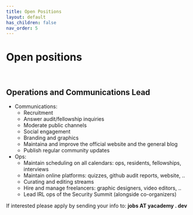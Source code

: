 ```yaml
---
title: Open Positions
layout: default
has_children: false
nav_order: 5
---
```


# Open positions

<br>

## Operations and Communications Lead


- Communications:
    - Recruitment
    - Answer audit/fellowship inquiries
    - Moderate public channels
    - Social engagement
    - Branding and graphics 
    - Maintaina and improve the official website and the general blog
    - Publish regular community updates
- Ops:
    - Maintain scheduling on all calendars: ops, residents, fellowships, interviews
    - Maintain online platforms: quizzes, github audit reports, website, ..
    - Curating and editing streams
    - Hire and manage freelancers: graphic designers, video editors, .. 
    - Lead IRL ops of the Security Summit (alongside co-organizers)


If interested please apply by sending your info to: **jobs AT yacademy . dev**
